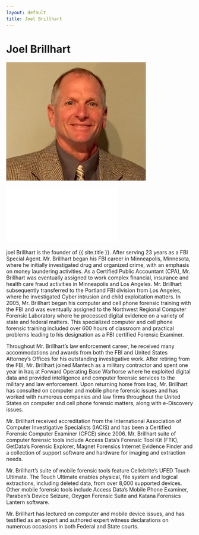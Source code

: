 ```yaml
---
layout: default
title: Joel Brillhart
---
```

# Joel Brillhart
![joel](/assets/joel.jpg)

![Curriculum Vitae](/assets/joelCV.pdf)

joel Brillhart is the founder of {{ site.title }}. After serving 23 years as a FBI Special Agent.  Mr. Brillhart began his FBI career in Minneapolis, Minnesota, where he initially investigated drug and organized crime, with an emphasis on money laundering activities.  As a Certified Public Accountant (CPA), Mr. Brillhart was eventually assigned to work complex financial, insurance and health care fraud activities in Minneapolis and Los Angeles.   Mr. Brillhart subsequently transferred to the Portland FBI division from Los Angeles, where he investigated Cyber intrusion and child exploitation matters.  In 2005, Mr. Brillhart began his computer and cell phone forensic training with the FBI and was eventually assigned to the Northwest Regional Computer Forensic Laboratory where he processed digital evidence on a variety of state and federal matters.  This specialized computer and cell phone forensic training included over 600 hours of classroom and practical problems leading to his designation as a FBI certified Forensic Examiner. 

Throughout Mr. Brillhart’s law enforcement career, he received many accommodations and awards from both the FBI and United States Attorney’s Offices for his outstanding investigative work.  After retiring from the FBI, Mr. Brillhart joined Mantech as a military contractor and spent one year in Iraq at  Forward Operating Base Warhorse where he exploited digital data and provided intelligence and computer forensic services to the military and law enforcement.  Upon returning home from Iraq, Mr. Brillhart has consulted on computer and mobile phone forensic issues and has worked with numerous companies and law firms throughout the United States on computer and cell phone forensic matters, along with e-Discovery issues.

Mr. Brillhart received accreditation from the International Association of Computer Investigative Specialists (IACIS) and has been a Certified Forensic Computer Examiner (CFCE) since 2006.   Mr. Brillhart suite of computer forensic tools include Access Data’s Forensic Tool Kit (FTK), GetData’s Forensic Explorer, Magnet Forensics Internet Evidence Finder and a collection of support software and hardware for imaging and extraction needs.  

Mr. Brillhart’s suite of mobile forensic tools feature Cellebrite’s UFED Touch Ultimate.  The Touch Ultimate enables physical, file system and logical extractions, including deleted data, from over 8,000 supported devices.  Other mobile forensic tools include Access Data’s  Mobile Phone Examiner, Paraben’s Device Seizure, Oxygen Forensic Suite and Katana Forensics Lantern software.

Mr. Brillhart has lectured on computer and mobile device issues, and has testified as an expert and authored expert witness declarations on numerous occasions in both Federal and State courts.
